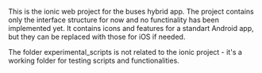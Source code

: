 This is the ionic web project for the buses hybrid app.
The project contains only the interface structure for now and no functinality has been implemented yet. It contains icons and features for a standart Android app, but they can be replaced with those for iOS if needed. 

The folder experimental_scripts is not related to the ionic project - it's a working folder for testing scripts and functionalities. 